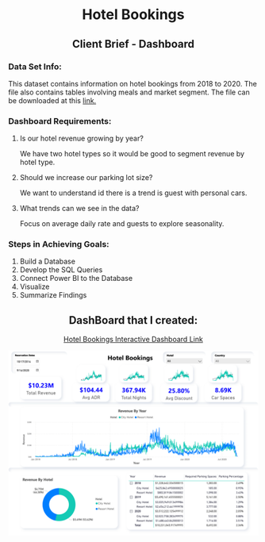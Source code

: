 <h1 align="center">Hotel Bookings</h1>
<h2 align="center">Client Brief - Dashboard</h2>

<P>
  <h3>Data Set Info:</h3>
  <P>
    This dataset contains information on hotel bookings from 2018 to 2020. The file also contains tables involving meals and market segment. The file can be downloaded at this <a 
    href="https://docs.google.com/spreadsheets/d/1yrwJ4wvBDi4A5A4_tcASn9xT3BRvhNZv/edit?usp=sharing&ouid=100743082681367568996&rtpof=true&sd=true">link.</a>
  </P>

  <h3>Dashboard Requirements:</h3>
  <P>
    <ol>
      <li>Is our hotel revenue growing by year?</li>
        <P>We have two hotel types so it would be good to segment revenue by hotel type. </P>
      <li>Should we increase our parking lot size?</li>
        <P>We want to understand id there is a trend is guest with personal cars. </P>
      <li>What trends can we see in the data?</li>
        <P>Focus on average daily rate and guests to explore seasonality. </P>
    </ol>
  </P>

  <h3>Steps in Achieving Goals:</h3>
  <P>
    <ol>
      <li>Build a Database</li>
      <li>Develop the SQL Queries</li>
      <li>Connect Power BI to the Database</li>
      <li>Visualize</li>
      <li>Summarize Findings</li>
    </ol>
  </P>
  
</P>

<P>
  <h2 align="center">DashBoard that I created:</h2>
  <P align="center">
    <a href="https://app.powerbi.com/view?r=eyJrIjoiMWYzMTk2N2YtYTliNS00OWVjLTg3ZjQtMmQ0YzE4YThjNjBlIiwidCI6ImQxNzU2NzliLWFjZDMtNDY0NC1iZTgyLWFmMDQxOTgyOTc3YSIsImMiOjZ9">
      Hotel Bookings Interactive Dashboard Link
    </a>
  </P>
  <img src="Hotel - Dashboard Images/Hotel - Dashboard-1.png">
</P>
